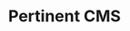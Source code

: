 ---
title: Pertinent CMS
category: web
description: C'est avec d'anciens camarades de promotion que nous avons décidés de nous lancer dans un projet de création d'un CMS léger, performant et modulable. Ce projet me permet de partager mes connaissances techniques de développeur tout en continuant à les challenger autour de fonctionnalités complexes. L'objectif à terme est de pouvoir créer, sans connaissances techniques, des sites Internet simples avec un très haut niveau de personnalisation. 
picture: /content/projects/pertinent-cms.jpg
linkText: 'Disponible sur GitLab'
link: https://gitlab.com/Syskin/pertinent-front
icon: /content/projects/gitlab-icon.png
technologies: ['javascript', 'nuxtjs', 'vuejs', 'tailwindcss', 'strapi', 'mongodb']
index: 1
---